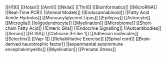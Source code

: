 [[H19]]
[[Hotair]]
[[Anril]]
[[Nkila]]
[[Thril]]
[[Bioinformatics]]
[[MicroRNA]]
[[Real-Time PCR]]
[[Animal Models]]
[[Endocannabinoid]]
[[Fatty Acid Amide Hydrolas]]
[[Monoacylglycerol Lipas]]
[[Epilepsy]]
[[Astrocyte]]
[[Microglia]]
[[oligodendrocyte]]
[[Myelination]]
[[Microbiome]]
[[Short-chain Fatty Acid]]
[[Enteric Glia]]
[[Endocrine Signalling]]
[[Autoantibodies]]
[[Serum]]
[[ELISA]]
[[Chitinase 3-Like 1]]
[[Adhesion molecules]]
[[Selectins]]
[[Vap-1]]
[[Rehabilitative Exercise]]
[[Spinal cord]]
[[Brain-derived neurotrophic factor]]
[[experimental autoimmune encephalomyelitis]]
[[Myelination]]
[[Prenatal Stress]]
